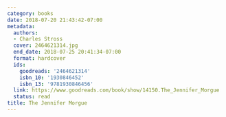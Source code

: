 ```yaml
---
category: books
date: 2018-07-20 21:43:42-07:00
metadata:
  authors:
  - Charles Stross
  cover: 2464621314.jpg
  end_date: 2018-07-25 20:41:34-07:00
  format: hardcover
  ids:
    goodreads: '2464621314'
    isbn_10: '1930846452'
    isbn_13: '9781930846456'
  link: https://www.goodreads.com/book/show/14150.The_Jennifer_Morgue
  status: read
title: The Jennifer Morgue
---
```

